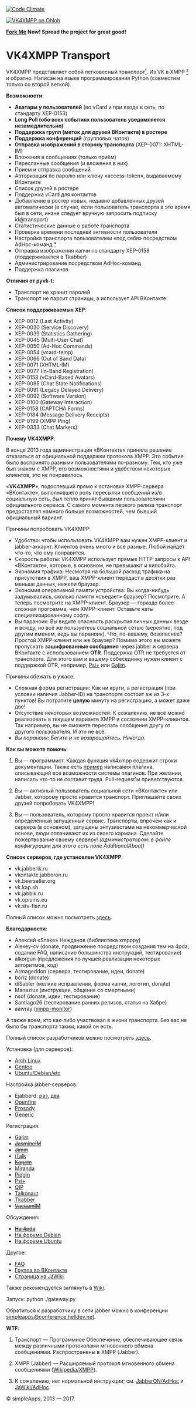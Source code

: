 [![Code Climate](https://codeclimate.com/github/mrDoctorWho/vk4xmpp/badges/gpa.svg)](https://codeclimate.com/github/mrDoctorWho/vk4xmpp)

[![VK4XMPP on Ohloh](https://www.openhub.net/p/vk4xmpp/widgets/project_partner_badge.gif)](https://www.openhub.net/p/vk4xmpp)

**[Fork Me](https://github.com/mrDoctorWho/vk4xmpp/fork) Now! Spread the project for great good!**


VK4XMPP Transport
======

VK4XMPP представляет собой легковесный транспорт[¹](https://github.com/mrDoctorWho/vk4xmpp#wtf). Из VK в XMPP [²](https://github.com/mrDoctorWho/vk4xmpp#wtf) и обратно. Написан на языке программирования Python (совместим только со второй веткой).


**<a name="features"></a>Возможности**:
* **Аватары у пользователей** (во vCard и при входе в сеть, по стандарту XEP-0153)
* **Long Poll (обо всех событиях пользователь уведомляется незамедлительно)**
* **Поддержка групп (меток для друзей ВКонтакте) в ростере**
* **Поддержка конференций** (групповых чатов)
* **Отправка изображений в сторону транспорта** (XEP-0071: XHTML-IM)
* Вложения в сообщениях (только приём)
* Пересланные сообщения (и вложения в них)
* Прием и отправка сообщений
* Авторизация по паролю или ключу «access-token», выдаваемому ВКонтакте
* Список друзей в ростере
* Поддержка vCard для контактов
* Добавление в ростер новых, недавно добавленных друзей автоматически (в случае, если пользователь транспорта в это время был в сети, иначе следует вручную запросить подписку id@transport)
* Статистические данные о работе транспорта
* Проверка времени последней активности пользователя
* Настройка транспорта пользователем «под себя» посредством AdHoc-команд [³](https://github.com/mrDoctorWho/vk4xmpp#wtf)
* Отправка изображения капчи по стандарту XEP-0158 (поддерживается в Tkabber)
* Администрирование посредством AdHoc-команд
* Поддержка плагинов

**Отличия от pyvk-t**:
* Транспорт не хранит паролей
* Транспорт не парсит страницы, а использует API ВКонтакте

**<a name="xep"></a>Список поддерживаемых XEP**:

* XEP-0012 (Last Activity)
* XEP-0030 (Service Discovery)
* XEP-0039 (Statistics Gathering)
* XEP-0045 (Multi-User Chat)
* XEP-0050 (Ad-Hoc Commands)
* XEP-0054 (vcard-temp)
* XEP-0066 (Out of Band Data)
* XEP-0071 (XHTML-IM)
* XEP-0077 (In-Band Registration)
* XEP-0153 (vCard-Based Avatars)
* XEP-0085 (Chat State Notifications)
* XEP-0091 (Legacy Delayed Delivery)
* XEP-0092 (Software Version)
* XEP-0100 (Gateway Interaction)
* XEP-0158 (CAPTCHA Forms)
* XEP-0184 (Message Delivery Receipts)
* XEP-0199 (XMPP Ping)
* XEP-0333 (Chat Markers)

**Почему VK4XMPP**:

В конце 2013 года администрация «ВКонтакте» приняла решение отказаться от официальной поддержки протокола XMPP.
Это событие было воспринято разными пользователями по-разному. Тем, кто уже был знаком с XMPP, его возможностями и удобством некоторых клиентов, это не понравилось.

«**VK4XMPP**», подоспевший прямо к остановке XMPP-сервера «ВКонтакте», выполнявшего роль пересылки сообщений из/в социальную сеть, был тепло принят бывшими пользователями официального сервиса. С самого момента первого релиза транспорт предоставлял намного больше возможностей, чем бывший официальный вариант.

Причины попробовать VK4XMPP:

* Удобство: чтобы использовать VK4XMPP вам нужен XMPP-клиент и jabber-аккаунт. Клиентов очень много и все разные. Любой найдёт что-то, что ему понравится.
* Скорость работы: VK4XMPP использует прямые HTTP-запросы к API «ВКонтакте», которые, в основном, не превышают и килобайта.
* Экономия трафика: Несмотря на большой расход трафика на присутствия в XMPP, ваш XMPP-клиент передаст в десятки раз меньше данных, нежели браузер.
* Экономия оперативной памяти устройства: Вы когда-нибудь задумывались, сколько памяти «съедает» браузер? Посмотрите. А теперь посмотрите на XMPP-клиент. Браузер — гораздо более сложная программа, чем XMPP-клиент. Оставьте чаты специализированному софту.
* Вы параноик: Вы видите опасность раскрытия личных данных везде и всюду, но всё же пользуетесь социальной сетью (вероятно, под другим именем, ведь вы параноик). Что, по-вашему, безопаснее? Простой XMPP-клиент или же браузер? Помимо этого вы можете пропускать **зашифрованные сообщения** через jabber и сервера ВКонтакте с использованием **OTR**. Поддержка OTR не требуется от транспорта. Для этого вам и вашему собеседнику нужен клиент с поддержкой OTR, например, [Psi+](http://psi-plus.com) или [Gajim](http://gajim.org).

Причины сбежать в ужасе:

* Сложная форма регистрации: Как ни крути, а регистрация (при условии наличия Jabber-ID) на транспорте состоит аж из 3-х пунктов! Вы потратите **целую** минуту на регистрацию, а может даже две!
* Отсутствие некоторых возможностей: К сожалению, не всё можно реализовать в текущем варианте XMPP и состоянии XMPP-клиентов. Так например, вы не сможете переслать сообщения другу от другого пользователя. И это не всё.
* *Вы параноик: Бегите и не возвращайтесь. Никогда.*

**Как вы можете помочь**:

1. Вы — программист. Каждая функция vk4xmpp содержит строки документации. Также есть [пример](https://github.com/mrDoctorWho/vk4xmpp/blob/master/extensions/.example.py) написания плагина, описывающий все возможности системы плагинов. При желании, написать что-то не составит труда. Pull-request'ы приветствуются.

2. Вы — активный пользователь социальной сети «ВКонтакте» или Jabber, которому просто нравится транспорт. Приглашайте своих друзей попробовать VK4XMPP!

3. Вы — пользователь, которому просто нравится проект и/или определённый запущенный сервис. Транспорты, впрочем как и сервера (в основном), запущены энтузиастами на некоммерческой основе, люди оплачивают их из своего кармана. Сделайте пожертвование своему серверу! *(администраторам: в файле конфигурации для этого есть поле AdditionalAbout)*


<a name="servers"></a>**Список серверов, где установлен VK4XMPP**:

* vk.jabberik.ru
* vkontakte.jabberon.ru
* vk.beerseller.org
* vk.kap.sh
* vk.jabbik.ru
* vk.opiums.eu
* vk.stv-fian.ru

Полный список можно посмотреть [здесь](http://anon.stv-fian.ru).


<a name="thanks"></a>**Благодарности**:

* Алексей «Snake» Нежданов (библиотека xmpppy)
* Alexey-cv (donate, продвижение посредством создания тем на 4pda, содание FAQ, написание большинства инструкций, тестирование)
* alkorgun (предложения по лучшей реализации некоторых алгоритмов, код)
* Armageddon (сервера, тестирование, идеи, donate)
* boriz (donate)
* diSabler (мелкие исправления, форма капчи, логотип, donate)
* Manazius (инструкции, общение со смертными)
* nsof (donate, идеи, тестирование)
* Santiago26 (тестирование ранних релизов, статья на Хабре)
* aawray ([xmpp-monitor](https://github.com/aawray/xmpp-monitor))

А также всем, кто как-либо участвовал в жизни транспорта. Без вас не было бы транспорта таким, какой он есть.

Полный список разработчиков можно посмотреть [здесь](https://github.com/mrDoctorWho/vk4xmpp/graphs/contributors).

<a name="installation"></a>Установка (для серверов):

* [Arch Linux](https://github.com/mrDoctorWho/vk4xmpp/wiki/Установка-на-ArchLinux-с-Prosody)
* [Gentoo](http://blog.stv-fian.ru/?p=375)
* [Ubuntu/Debian/etc](https://github.com/mrDoctorWho/vk4xmpp/wiki/Установка-на-сервер)


<a name="configure"></a>Настройка jabber-серверов:

* Ejabberd: [раз](https://github.com/mrDoctorWho/vk4xmpp/wiki/Установка-(только-для-серверов)), [два](http://nixman.info/?p=2315)
* [Openfire](http://ky0uraku.livejournal.com/79921.html)
* [Prosody](https://github.com/mrDoctorWho/vk4xmpp/wiki/Установка-VK4XMPP-на-Prosody)
* [Generic](http://dsy.name/?q=vk4xmpp)


<a name="register"></a>Регистрация:

* [Gajim](http://j-cool.ru/vk4xmpp/gajim.html)
* ~~[JasmineIM](http://xmppserv.ru/jasmine/)~~
* ~~[Jimm](http://xmppserv.ru/jimm/)~~
* [jTalk](http://jabberon.ru/articles/2014/12/12/транспорт-вконтакте-подключение-через-jtalk/)
* ~~[Kopete](http://xmppserv.ru/kopete/)~~
* [Miranda](http://is.gd/5dAduL)
* [Pidgin](http://xubuntu-ru.net/how-to/129-podklyuchenie-k-transportu-vk4xmpp-s-pomoschyu-klienta-pidgin.html)
* [Psi+](http://is.gd/VwlK5R)
* [QIP](http://is.gd/xrjvfF)
* [Talkonaut](http://is.gd/OxJdMK)
* [Tkabber](http://dsy.name/?q=vk4xmpp)
* ~~[VacuumIM](http://xmppserv.ru/vacuum/)~~


<a name="talk"></a>Обсуждения:

* ~~[На 4pda](http://is.gd/t10ZIc)~~
* [На форуме Debian](http://debianforum.ru/index.php?topic=6037)
* [На форуме Ubuntu](http://forum.ubuntu.ru/index.php?topic=230041)


<a name="other"></a>Другое:
* [FAQ](http://is.gd/qqCI81)
* [Группа во ВКонтакте](https://vk.com/vk4xmpp)
* [Страница на JaWiki](http://jawiki.ru/Vk4xmpp)

Также рекомендуется заглянуть в [Wiki](https://github.com/mrDoctorWho/vk4xmpp/wiki/).

Запуск:
python ./gateway.py

Обратиться к разработчику в сети jabber можно в конференции simpleapps@conference.helldev.net.

**<a name="wtf"></a>WTF**:

1. Транспорт — Программное Обеспечение, обеспечивающее связь между различными протоколами мгновенного обмена сообщениями. Распространены в XMPP (Jabber).

2. XMPP (Jabber) — Расширяемый протокол мгновенного обмена сообщениями ([Wikipedia/XMPP](https://wikipedia.org/wiki/XMPP)).

3. К сожалению, нет нормальной инструкции; см. [JabberON/AdHoc](http://jabberon.ru/articles/2015/03/18/транспорт-вконтакте-дополнительные-команды/) и [JaWiki/AdHoc](http://jawiki.ru/Adhoc).

© simpleApps, 2013 — 2017.
